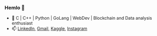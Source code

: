 ### Hemlo 👋


- 🌱 C | C++ | Python | GoLang | WebDev | Blockchain and Data analysis enthusiast
- 📫 [LinkedIn](https://www.linkedin.com/in/maharshi-pandya-7b4992220/), [Gmail](mailto:maharshi.pandya2002@gmail.com), [Kaggle](https://www.kaggle.com/maharshipandya), [Instagram](https://www.instagram.com/_maharshipandya/)
